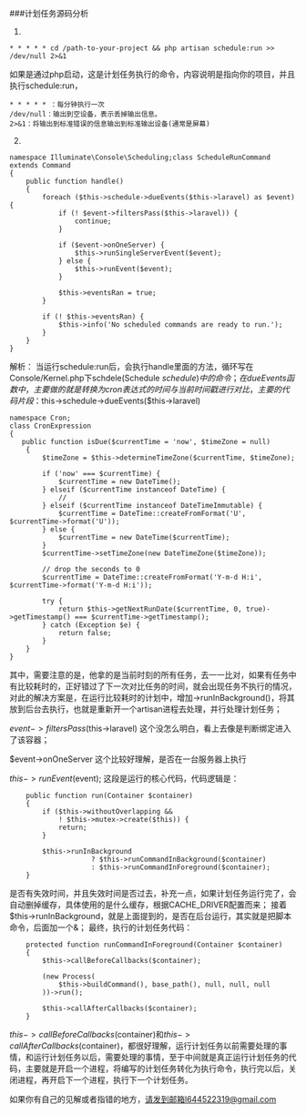 ###计划任务源码分析

1.
```
* * * * * cd /path-to-your-project && php artisan schedule:run >> /dev/null 2>&1
```
如果是通过php启动，这是计划任务执行的命令，内容说明是指向你的项目，并且执行schedule:run，
```
* * * * * ：每分钟执行一次
/dev/null：输出到空设备，表示丢掉输出信息。
2>&1：将输出到标准错误的信息输出到标准输出设备(通常是屏幕)
```
2.
```
namespace Illuminate\Console\Scheduling;class ScheduleRunCommand extends Command
{
    public function handle()
    {
        foreach ($this->schedule->dueEvents($this->laravel) as $event) {
            if (! $event->filtersPass($this->laravel)) {
                continue;
            }

            if ($event->onOneServer) {
                $this->runSingleServerEvent($event);
            } else {
                $this->runEvent($event);
            }

            $this->eventsRan = true;
        }

        if (! $this->eventsRan) {
            $this->info('No scheduled commands are ready to run.');
        }
    }
}
```
解析：
当运行schedule:run后，会执行handle里面的方法，循环写在Console/Kernel.php下schdele(Schedule $schedule)中的命令；
在dueEvents函数中，主要做的就是转换为cron表达式的时间与当前时间戳进行对比，主要的代码片段：$this->schedule->dueEvents($this->laravel)
```
namespace Cron;
class CronExpression
{
   public function isDue($currentTime = 'now', $timeZone = null)
    {
        $timeZone = $this->determineTimeZone($currentTime, $timeZone);

        if ('now' === $currentTime) {
            $currentTime = new DateTime();
        } elseif ($currentTime instanceof DateTime) {
            //
        } elseif ($currentTime instanceof DateTimeImmutable) {
            $currentTime = DateTime::createFromFormat('U', $currentTime->format('U'));
        } else {
            $currentTime = new DateTime($currentTime);
        }
        $currentTime->setTimeZone(new DateTimeZone($timeZone));

        // drop the seconds to 0
        $currentTime = DateTime::createFromFormat('Y-m-d H:i', $currentTime->format('Y-m-d H:i'));

        try {
            return $this->getNextRunDate($currentTime, 0, true)->getTimestamp() === $currentTime->getTimestamp();
        } catch (Exception $e) {
            return false;
        }
    }
}
```
其中，需要注意的是，他拿的是当前时刻的所有任务，去一一比对，如果有任务中有比较耗时的，正好错过了下一次对比任务的时间，就会出现任务不执行的情况，对此的解决方案是，在运行比较耗时的计划中，增加->runInBackground()，将其放到后台去执行，也就是重新开一个artisan进程去处理，并行处理计划任务；

$event->filtersPass($this->laravel)
这个没怎么明白，看上去像是判断绑定进入了该容器；

$event->onOneServer
这个比较好理解，是否在一台服务器上执行

$this->runEvent($event);
这段是运行的核心代码，代码逻辑是：
```
    public function run(Container $container)
    {
        if ($this->withoutOverlapping &&
            ! $this->mutex->create($this)) {
            return;
        }

        $this->runInBackground
                    ? $this->runCommandInBackground($container)
                    : $this->runCommandInForeground($container);
    }
```
是否有失效时间，并且失效时间是否过去，补充一点，如果计划任务运行完了，会自动删掉缓存，具体使用的是什么缓存，根据CACHE_DRIVER配置而来；
接着$this->runInBackground，就是上面提到的，是否在后台运行，其实就是把脚本命令，后面加一个&；
最终，执行的计划任务代码：
```
    protected function runCommandInForeground(Container $container)
    {
        $this->callBeforeCallbacks($container);

        (new Process(
            $this->buildCommand(), base_path(), null, null, null
        ))->run();

        $this->callAfterCallbacks($container);
    }
```
$this->callBeforeCallbacks($container)和$this->callAfterCallbacks($container)，都很好理解，运行计划任务以前需要处理的事情，和运行计划任务以后，需要处理的事情，至于中间就是真正运行计划任务的代码，主要就是开启一个进程，将编写的计划任务转化为执行命令，执行完以后，关闭进程，再开启下一个进程，执行下一个计划任务。

如果你有自己的见解或者指错的地方，请发到邮箱l644522319@gmail.com